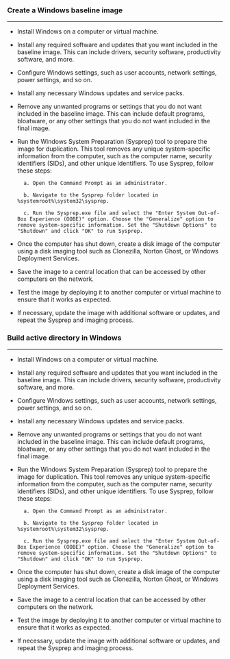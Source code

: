 ### Create a Windows baseline image
-----------------------------------

* Install Windows on a computer or virtual machine.  
* Install any required software and updates that you want included in the baseline image. This can include drivers, security software, productivity software, and more.  
* Configure Windows settings, such as user accounts, network settings, power settings, and so on.  
* Install any necessary Windows updates and service packs.  
* Remove any unwanted programs or settings that you do not want included in the baseline image. This can include default programs, bloatware, or any other settings that you do not want included in the final image.  
* Run the Windows System Preparation (Sysprep) tool to prepare the image for duplication. This tool removes any unique system-specific information from the computer, such as the computer name, security identifiers (SIDs), and other unique identifiers. To use Sysprep, follow these steps:  

        a. Open the Command Prompt as an administrator.  
  
        b. Navigate to the Sysprep folder located in %systemroot%\system32\sysprep.  
  
        c. Run the Sysprep.exe file and select the "Enter System Out-of-Box Experience (OOBE)" option. Choose the "Generalize" option to remove system-specific information. Set the "Shutdown Options" to "Shutdown" and click "OK" to run Sysprep.  
  

* Once the computer has shut down, create a disk image of the computer using a disk imaging tool such as Clonezilla, Norton Ghost, or Windows Deployment Services.  
* Save the image to a central location that can be accessed by other computers on the network.  
* Test the image by deploying it to another computer or virtual machine to ensure that it works as expected.  
* If necessary, update the image with additional software or updates, and repeat the Sysprep and imaging process.  

### Build active directory in Windows
-------------------------------------

* Install Windows on a computer or virtual machine.  
* Install any required software and updates that you want included in the baseline image. This can include drivers, security software, productivity software, and more.  
* Configure Windows settings, such as user accounts, network settings, power settings, and so on.  
* Install any necessary Windows updates and service packs.  
* Remove any unwanted programs or settings that you do not want included in the baseline image. This can include default programs, bloatware, or any other settings that you do not want included in the final image.  
* Run the Windows System Preparation (Sysprep) tool to prepare the image for duplication. This tool removes any unique system-specific information from the computer, such as the computer name, security identifiers (SIDs), and other unique identifiers. To use Sysprep, follow these steps:  
  
        a. Open the Command Prompt as an administrator.  
  
        b. Navigate to the Sysprep folder located in %systemroot%\system32\sysprep.  
          
        c. Run the Sysprep.exe file and select the "Enter System Out-of-Box Experience (OOBE)" option. Choose the "Generalize" option to remove system-specific information. Set the "Shutdown Options" to "Shutdown" and click "OK" to run Sysprep.  
  
* Once the computer has shut down, create a disk image of the computer using a disk imaging tool such as Clonezilla, Norton Ghost, or Windows Deployment Services.  
* Save the image to a central location that can be accessed by other computers on the network.  
* Test the image by deploying it to another computer or virtual machine to ensure that it works as expected.  
* If necessary, update the image with additional software or updates, and repeat the Sysprep and imaging process.  